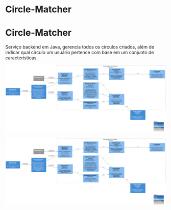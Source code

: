 # Circle-Matcher

# Circle-Matcher


Serviço backend em Java, gerencia todos os círculos criados, além de indicar qual círculo um usuário pertence com base em um conjunto de características.


![diagram](c3.svg)

![diagram](c3.svg)